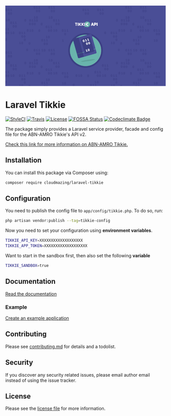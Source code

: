 ![Tikkie Logo][tikkie-logo]

# Laravel Tikkie
[![StyleCI][ico-styleci]][link-styleci]
[![Travis][ico-travis]][link-travis]
[![License][ico-license]][link-license]
[![FOSSA Status][ico-fossa]][link-fossa]
[![Codeclimate Badge][ico-codeclimate]][link-codeclimate]


The package simply provides a Laravel service provider, facade and config file for the ABN-AMRO Tikkie's API v2. 

[Check this link for more information on ABN-AMRO Tikkie.](https://developer.abnamro.com/api/tikkie-v2/overview)

## Installation

You can install this package via Composer using:

```bash
composer require cloudmazing/laravel-tikkie
```

## Configuration

You need to publish the config file to `app/config/tikkie.php`. To do so, run:

```bash
php artisan vendor:publish --tag=tikkie-config
```

Now you need to set your configuration using **environment variables**.

```bash
TIKKIE_API_KEY=XXXXXXXXXXXXXXXXXXX
TIKKIE_APP_TOKEN=XXXXXXXXXXXXXXXXXXX
```

Want to start in the sandbox first, then also set the following **variable**
```bash
TIKKIE_SANDBOX=true
```

## Documentation
[Read the documentation](docs/Tikkie.md)
 
### Example
[Create an example application](docs/Example.md) 

## Contributing

Please see [contributing.md](contributing.md) for details and a todolist.

## Security

If you discover any security related issues, please email author email instead of using the issue tracker.

## License

Please see the [license file](license.md) for more information.

[tikkie-logo]: img/TikkieAPI.png

[ico-license]: https://poser.pugx.org/jwiegant/laravel-tikkie/license
[link-license]: https://github.com/jwiegant/laravel-tikkie/blob/HEAD/license.md
[ico-travis]: https://travis-ci.org/jwiegant/laravel-tikkie.svg?branch=master
[link-travis]: https://travis-ci.org/github/jwiegant/laravel-tikkie
[ico-styleci]: https://github.styleci.io/repos/256785939/shield?branch=master
[link-styleci]: https://github.styleci.io/repos/256785939
[ico-fossa]: https://app.fossa.io/api/projects/git%2Bgithub.com%2Fjwiegant%2Flaravel-tikkie.svg?type=shield
[link-fossa]: https://app.fossa.io/projects/git%2Bgithub.com%2Fjwiegant%2Flaravel-tikkie?ref=badge_shield
[ico-codacy]: https://api.codacy.com/project/badge/Grade/63ad808eb0554709bf7751908a925de0
[link-codacy]: https://www.codacy.com/manual/jwiegant/laravel-tikkie?utm_source=github.com&amp;utm_medium=referral&amp;utm_content=jwiegant/laravel-tikkie&amp;utm_campaign=Badge_Grade
[ico-codeclimate]: https://api.codeclimate.com/v1/badges/dcf531a11061fd7a13c4/maintainability
[link-codeclimate]: https://codeclimate.com/github/jwiegant/laravel-tikkie/maintainability
